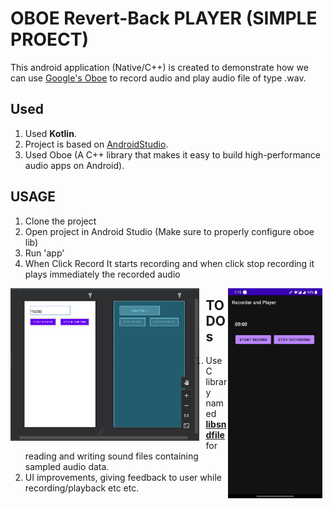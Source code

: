 
OBOE Revert-Back PLAYER (SIMPLE PROECT) 
======================================

This android application (Native/C++) is created to demonstrate how we can use [Google's Oboe](https://github.com/google/oboe) to record 
audio and play audio file of type .wav.

Used
---------------
1. Used **Kotlin**.
2. Project is based on [AndroidStudio](https://developer.android.com/studio).
3. Used Oboe (A C++ library that makes it easy to build high-performance audio apps on Android).



## USAGE

1. Clone the project 
2. Open project in Android Studio (Make sure to properly configure oboe lib)
3. Run 'app' 
4. When Click Record It starts recording and when click stop recording it plays immediately the recorded audio



<a href="URL"><img src="./image.png" style="float: left; width: 60%; margin-right: 2%; " ></a>
<a href="URL"><img src="./android-app.jpg" style="float: right; width: 30%; margin-right: 1%;" ></a>



























TODOs
-----

1. Use C library named [**libsndfile**](https://github.com/erikd/libsndfile) for reading and writing sound files containing sampled audio data.
2. UI improvements, giving feedback to user while recording/playback etc etc.


